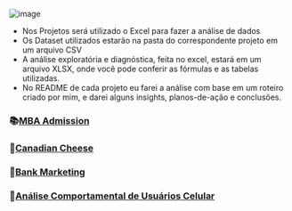 ![image](https://github.com/user-attachments/assets/487e94df-1546-4cd8-8237-fefdf9634c8d)


- Nos Projetos será utilizado o Excel para fazer a análise de dados 
- Os Dataset utilizados estarão na pasta do correspondente projeto em um arquivo CSV
- A análise exploratória e diagnóstica, feita no excel, estará em um arquivo XLSX, onde você pode conferir as fórmulas e as tabelas utilizadas. 
- No README de cada projeto eu farei a análise com base em um roteiro criado por mim, e darei alguns insights, planos-de-ação e conclusões.

### 📚[MBA Admission](https://github.com/massis93/Projetos_Analise_Dados/tree/main/Excel/MBA)
### 🧀[Canadian Cheese](https://github.com/massis93/Projetos_Analise_Dados/tree/main/Excel/Canadian%20Cheese)
### 🏦[Bank Marketing](https://github.com/massis93/Projetos_Analise_Dados/tree/main/Excel/Bank%20Marketing)
### 📲[Análise Comportamental de Usuários Celular](https://github.com/massis93/Projetos_Analise_Dados/tree/main/Excel/Smartphone%20Behavior)

